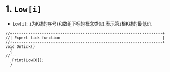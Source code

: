# 1. `Low[i]`

- `Low[i]`: `i`为K线的序号(和数组下标的概念类似).表示第`i`根K线的最低价.

```mq4
//+------------------------------------------------------------------+
//| Expert tick function                                             |
//+------------------------------------------------------------------+
void OnTick()
  {
//---
   Print(Low[0]);
  }
```
